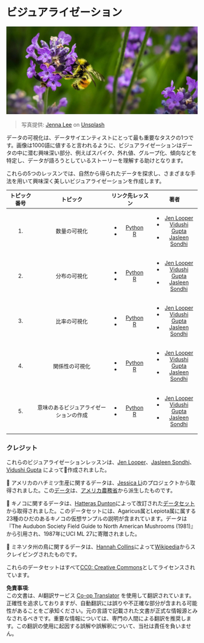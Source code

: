 <!--
CO_OP_TRANSLATOR_METADATA:
{
  "original_hash": "1441550a0d789796b2821e04f7f4cc94",
  "translation_date": "2025-08-25T17:58:01+00:00",
  "source_file": "3-Data-Visualization/README.md",
  "language_code": "ja"
}
-->
# ビジュアライゼーション

![ラベンダーの花にとまるミツバチ](../../../translated_images/bee.0aa1d91132b12e3a8994b9ca12816d05ce1642010d9b8be37f8d37365ba845cf.ja.jpg)
> 写真提供: <a href="https://unsplash.com/@jenna2980?utm_source=unsplash&utm_medium=referral&utm_content=creditCopyText">Jenna Lee</a> on <a href="https://unsplash.com/s/photos/bees-in-a-meadow?utm_source=unsplash&utm_medium=referral&utm_content=creditCopyText">Unsplash</a>

データの可視化は、データサイエンティストにとって最も重要なタスクの1つです。画像は1000語に値すると言われるように、ビジュアライゼーションはデータの中に潜む興味深い部分、例えばスパイク、外れ値、グループ化、傾向などを特定し、データが語ろうとしているストーリーを理解する助けとなります。

これらの5つのレッスンでは、自然から得られたデータを探求し、さまざまな手法を用いて興味深く美しいビジュアライゼーションを作成します。

| トピック番号 | トピック | リンク先レッスン | 著者 |
| :-----------: | :--: | :-----------: | :----: |
| 1. | 数量の可視化 | <ul> <li> [Python](09-visualization-quantities/README.md)</li>  <li>[R](../../../3-Data-Visualization/R/09-visualization-quantities) </li> </ul>|<ul> <li> [Jen Looper](https://twitter.com/jenlooper)</li><li> [Vidushi Gupta](https://github.com/Vidushi-Gupta)</li> <li>[Jasleen Sondhi](https://github.com/jasleen101010)</li></ul> |
| 2. | 分布の可視化 | <ul> <li> [Python](10-visualization-distributions/README.md)</li>  <li>[R](../../../3-Data-Visualization/R/10-visualization-distributions) </li> </ul>|<ul> <li> [Jen Looper](https://twitter.com/jenlooper)</li><li> [Vidushi Gupta](https://github.com/Vidushi-Gupta)</li> <li>[Jasleen Sondhi](https://github.com/jasleen101010)</li></ul> |
| 3. | 比率の可視化 | <ul> <li> [Python](11-visualization-proportions/README.md)</li>  <li>[R](../../../3-Data-Visualization) </li> </ul>|<ul> <li> [Jen Looper](https://twitter.com/jenlooper)</li><li> [Vidushi Gupta](https://github.com/Vidushi-Gupta)</li> <li>[Jasleen Sondhi](https://github.com/jasleen101010)</li></ul> |
| 4. | 関係性の可視化 | <ul> <li> [Python](12-visualization-relationships/README.md)</li>  <li>[R](../../../3-Data-Visualization) </li> </ul>|<ul> <li> [Jen Looper](https://twitter.com/jenlooper)</li><li> [Vidushi Gupta](https://github.com/Vidushi-Gupta)</li> <li>[Jasleen Sondhi](https://github.com/jasleen101010)</li></ul> |
| 5. | 意味のあるビジュアライゼーションの作成 | <ul> <li> [Python](13-meaningful-visualizations/README.md)</li>  <li>[R](../../../3-Data-Visualization) </li> </ul>|<ul> <li> [Jen Looper](https://twitter.com/jenlooper)</li><li> [Vidushi Gupta](https://github.com/Vidushi-Gupta)</li> <li>[Jasleen Sondhi](https://github.com/jasleen101010)</li></ul> |

### クレジット

これらのビジュアライゼーションレッスンは、[Jen Looper](https://twitter.com/jenlooper)、[Jasleen Sondhi](https://github.com/jasleen101010)、[Vidushi Gupta](https://github.com/Vidushi-Gupta) によって🌸作成されました。

🍯 アメリカのハチミツ生産に関するデータは、[Jessica Li](https://www.kaggle.com/jessicali9530/honey-production)のプロジェクトから取得されました。この[データ](https://usda.library.cornell.edu/concern/publications/rn301137d)は、[アメリカ農務省](https://www.nass.usda.gov/About_NASS/index.php)から派生したものです。

🍄 キノコに関するデータは、[Hatteras Dunton](https://www.kaggle.com/hatterasdunton/mushroom-classification-updated-dataset)によって改訂された[データセット](https://www.kaggle.com/hatterasdunton/mushroom-classification-updated-dataset)から取得されました。このデータセットには、Agaricus属とLepiota属に属する23種のひだのあるキノコの仮想サンプルの説明が含まれています。データは『The Audubon Society Field Guide to North American Mushrooms (1981)』から引用され、1987年にUCI ML 27に寄贈されました。

🦆 ミネソタ州の鳥に関するデータは、[Hannah Collins](https://www.kaggle.com/hannahcollins/minnesota-birds)によって[Wikipedia](https://en.wikipedia.org/wiki/List_of_birds_of_Minnesota)からスクレイピングされたものです。

これらのデータセットはすべて[CC0: Creative Commons](https://creativecommons.org/publicdomain/zero/1.0/)としてライセンスされています。

**免責事項**:  
この文書は、AI翻訳サービス [Co-op Translator](https://github.com/Azure/co-op-translator) を使用して翻訳されています。正確性を追求しておりますが、自動翻訳には誤りや不正確な部分が含まれる可能性があることをご承知ください。元の言語で記載された文書が正式な情報源とみなされるべきです。重要な情報については、専門の人間による翻訳を推奨します。この翻訳の使用に起因する誤解や誤解釈について、当社は責任を負いません。